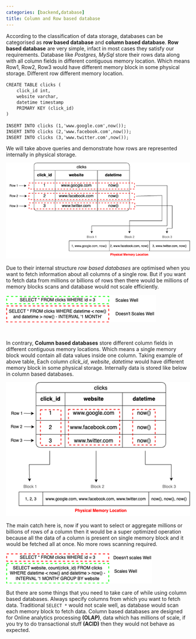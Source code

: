 ```yaml
---
categories: [backend,database]
title: Column and Row based database
---
```

According to the classification of data storage, databases can be categorised as **row based database** and **column based database**. 
**Row based database** are very simple, infact in most cases they satisfy our requirements. Database like *Postgres, MySql* store their rows data along with all column fields in different contiguous memory location. Which means Row1, Row2, Row3 would have different memory block in some physical storage. Different row different memory location.

```
CREATE TABLE clicks (
    click_id int,
    website varchar,
    datetime timestamp
    PRIMARY KEY (click_id)
)

INSERT INTO clicks (1,'www.google.com',now());
INSERT INTO clicks (2,'www.facebook.com',now());
INSERT INTO clicks (3,'www.twitter.com',now());
```

We will take above queries and demonstrate how rows are represented internally in physical storage.

![row_based_database](/assets/images/row_based.png)

Due to their internal structure *row based databases* are optimised when you want to fetch information about all columns of a single row. But if you want to fetch data from millions or billions of rows then there would be millions of memory blocks scans and database would not scale efficiently. 

![row_based_select](/assets/images/row_valid_query.png)

<br>

In contrary, **Column based databases** store different column fields in different contiguous memory locations. Which means a single memory block would contain all data values inside one column. Taking example of above table, Each column *click_id*, *website*, *datetime* would have different memory block in some physical storage. 
Internally data is stored like below in column based databases.

![column_based_database](/assets/images/columnar_based.png) 

The main catch here is, now if you want to select or aggregate millions or billions of rows of a column then it would be a super optimized operation because all the data of a column is present on single memory block and it would be fetched all at once. No more rows scanning required.
 
![column_based_select](/assets/images/column_based_select.png) 

But there are some things that you need to take care of while using column based databases. Always specify columns from which you want to fetch data. Traditional `SELECT *` would not scale well, as database would scan each memory block to fetch data. Column based databases are designed for Online analytics processing **(OLAP)**, data which has millions of scale, if you try to do transactional stuff **(ACID)** then they would not behave as expected.   